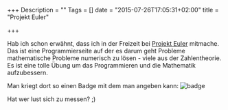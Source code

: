 +++
Description = ""
Tags = []
date = "2015-07-26T17:05:31+02:00"
title = "Projekt Euler"

+++

Hab ich schon erwähnt, dass ich in der Freizeit bei [Projekt Euler](https://projecteuler.net) mitmache.   Das ist eine Programmierseite auf der es darum geht Probleme mathematische Probleme numerisch zu lösen - viele aus der Zahlentheorie. Es ist eine tolle Übung um das Programmieren und die Mathematik aufzubessern.

Man kriegt dort so einen Badge mit dem man angeben kann: ![badge]( https://projecteuler.net/profile/cager.png )

Hat wer lust sich zu messen? ;)
